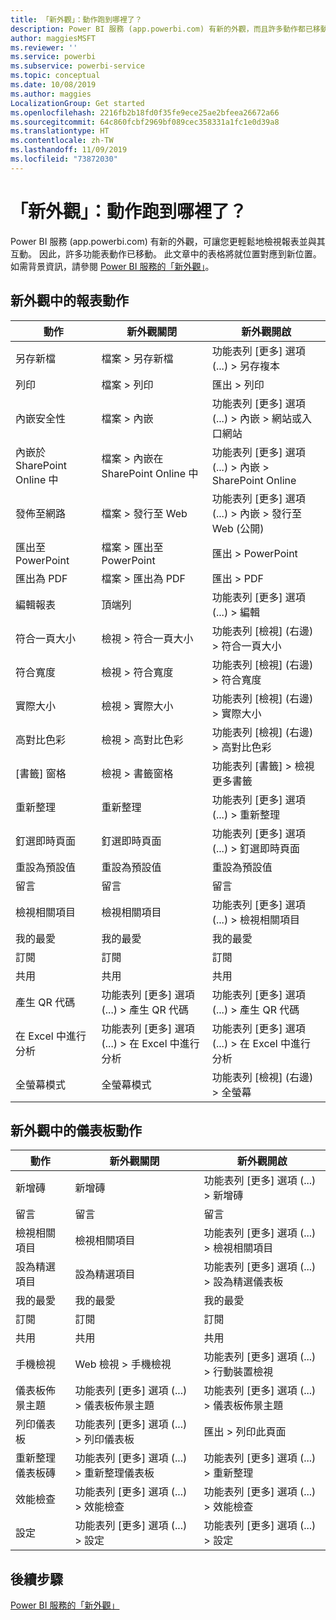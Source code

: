 ```yaml
---
title: 「新外觀」：動作跑到哪裡了？
description: Power BI 服務 (app.powerbi.com) 有新的外觀，而且許多動作都已移動。 此文章包含對應就位置到新位置的圖表。
author: maggiesMSFT
ms.reviewer: ''
ms.service: powerbi
ms.subservice: powerbi-service
ms.topic: conceptual
ms.date: 10/08/2019
ms.author: maggies
LocalizationGroup: Get started
ms.openlocfilehash: 2216fb2b18fd0f35fe9ece25ae2bfeea26672a66
ms.sourcegitcommit: 64c860fcbf2969bf089cec358331a1fc1e0d39a8
ms.translationtype: HT
ms.contentlocale: zh-TW
ms.lasthandoff: 11/09/2019
ms.locfileid: "73872030"
---
```

# <a name="the-new-look-where-did-the-actions-go"></a>「新外觀」：動作跑到哪裡了？

Power BI 服務 (app.powerbi.com) 有新的外觀，可讓您更輕鬆地檢視報表並與其互動。 因此，許多功能表動作已移動。 此文章中的表格將就位置對應到新位置。 如需背景資訊，請參閱 [Power BI 服務的「新外觀」](service-new-look.md)。

## <a name="report-actions-in-the-new-look"></a>新外觀中的報表動作

|動作  |新外觀關閉  |新外觀開啟  |
|---------|---------|---------|
| 另存新檔 | 檔案 > 另存新檔  | 功能表列 [更多] 選項 (...) > 另存複本 |
| 列印 | 檔案 > 列印 | 匯出 > 列印 |
| 內嵌安全性 | 檔案 > 內嵌 | 功能表列 [更多] 選項 (...) > 內嵌 > 網站或入口網站 |
| 內嵌於 SharePoint Online 中 | 檔案 > 內嵌在 SharePoint Online 中 | 功能表列 [更多] 選項 (...) > 內嵌 > SharePoint Online |
| 發佈至網路 | 檔案 > 發行至 Web | 功能表列 [更多] 選項 (...) > 內嵌 > 發行至 Web (公開) |
| 匯出至 PowerPoint | 檔案 > 匯出至 PowerPoint | 匯出 > PowerPoint |
| 匯出為 PDF | 檔案 > 匯出為 PDF | 匯出 > PDF |
|編輯報表  | 頂端列   | 功能表列 [更多] 選項 (...) > 編輯 |
| 符合一頁大小 | 檢視 > 符合一頁大小 | 功能表列 [檢視] \(右邊\) > 符合一頁大小 |
| 符合寬度 | 檢視 > 符合寬度 | 功能表列 [檢視] \(右邊\) > 符合寬度 |
| 實際大小 | 檢視 > 實際大小 | 功能表列 [檢視] \(右邊\) > 實際大小 |
| 高對比色彩 | 檢視 > 高對比色彩 | 功能表列 [檢視] \(右邊\) > 高對比色彩 |
| [書籤] 窗格 | 檢視 > 書籤窗格 |  功能表列 [書籤] > 檢視更多書籤 |
| 重新整理 | 重新整理 | 功能表列 [更多] 選項 (...) > 重新整理 |
| 釘選即時頁面 | 釘選即時頁面 | 功能表列 [更多] 選項 (...) > 釘選即時頁面 |
| 重設為預設值 | 重設為預設值 | 重設為預設值 |
| 留言 | 留言 | 留言 |
| 檢視相關項目 | 檢視相關項目 | 功能表列 [更多] 選項 (...) > 檢視相關項目 |
| 我的最愛 | 我的最愛 | 我的最愛 |
| 訂閱 | 訂閱 |訂閱 |
| 共用 | 共用 | 共用 |
| 產生 QR 代碼 | 功能表列 [更多] 選項 (...) > 產生 QR 代碼 | 功能表列 [更多] 選項 (...) > 產生 QR 代碼 |
| 在 Excel 中進行分析 | 功能表列 [更多] 選項 (...) > 在 Excel 中進行分析 | 功能表列 [更多] 選項 (...) > 在 Excel 中進行分析 |
| 全螢幕模式 | 全螢幕模式 | 功能表列 [檢視] \(右邊\) > 全螢幕 |

## <a name="dashboard-actions-in-the-new-look"></a>新外觀中的儀表板動作

|動作  |新外觀關閉  |新外觀開啟  |
|---------|---------|---------|
| 新增磚 | 新增磚 | 功能表列 [更多] 選項 (...) > 新增磚 |
| 留言 | 留言 | 留言 |
| 檢視相關項目 | 檢視相關項目 | 功能表列 [更多] 選項 (...) > 檢視相關項目 |
| 設為精選項目 | 設為精選項目| 功能表列 [更多] 選項 (...) > 設為精選儀表板|
| 我的最愛 | 我的最愛 | 我的最愛 |
| 訂閱 | 訂閱 |訂閱 |
| 共用 | 共用 | 共用 |
| 手機檢視 | Web 檢視 > 手機檢視 | 功能表列 [更多] 選項 (...) > 行動裝置檢視 |
| 儀表板佈景主題 | 功能表列 [更多] 選項 (...) > 儀表板佈景主題 | 功能表列 [更多] 選項 (...) > 儀表板佈景主題 |
| 列印儀表板 | 功能表列 [更多] 選項 (...) > 列印儀表板 | 匯出 > 列印此頁面 |
| 重新整理儀表板磚 | 功能表列 [更多] 選項 (...) > 重新整理儀表板 | 功能表列 [更多] 選項 (...) > 重新整理 |
| 效能檢查 | 功能表列 [更多] 選項 (...) > 效能檢查 | 功能表列 [更多] 選項 (...) > 效能檢查 |
| 設定 | 功能表列 [更多] 選項 (...) > 設定 | 功能表列 [更多] 選項 (...) > 設定 |

## <a name="next-steps"></a>後續步驟

[Power BI 服務的「新外觀」](service-new-look.md)
